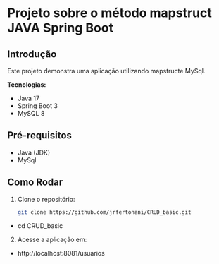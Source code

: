 # Projeto sobre o método mapstruct JAVA Spring Boot


## Introdução
Este projeto demonstra uma aplicação  utilizando mapstructe MySql.

**Tecnologias:**
* Java 17
* Spring Boot 3
* MySQL 8

## Pré-requisitos
* Java (JDK)
* MySql

## Como Rodar
1. Clone o repositório:
   ```bash
   git clone https://github.com/jrfertonani/CRUD_basic.git
 - cd CRUD_basic

2. Acesse a aplicação em:
- http://localhost:8081/usuarios

